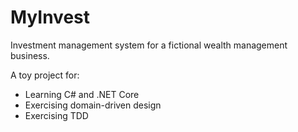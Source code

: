 # MyInvest

Investment management system for a fictional wealth management business.

A toy project for:

- Learning C# and .NET Core
- Exercising domain-driven design
- Exercising TDD
